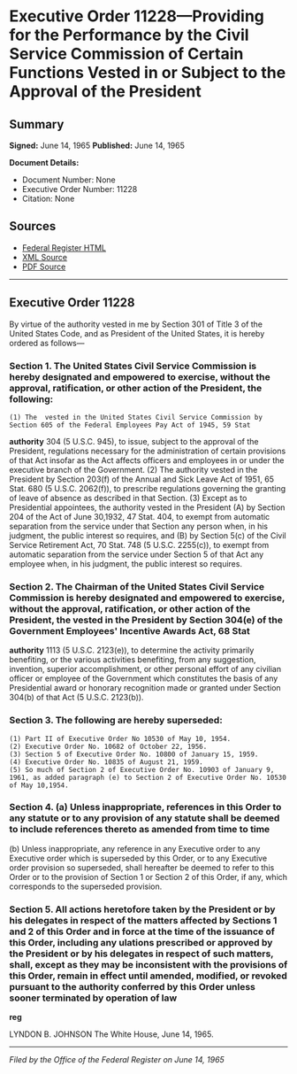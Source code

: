 # Executive Order 11228—Providing for the Performance by the Civil Service Commission of Certain Functions Vested in or Subject to the Approval of the President

## Summary

**Signed:** June 14, 1965
**Published:** June 14, 1965

**Document Details:**
- Document Number: None
- Executive Order Number: 11228
- Citation: None

## Sources
- [Federal Register HTML](https://www.presidency.ucsb.edu/documents/executive-order-11228-providing-for-the-performance-the-civil-service-commission-certain)
- [XML Source](None)
- [PDF Source](None)

---

## Executive Order 11228

By virtue of the authority vested in me by Section 301 of Title 3 of the United States Code, and as President of the United States, it is hereby ordered as follows—
### Section 1. The United States Civil Service Commission is hereby designated and empowered to exercise, without the approval, ratification, or other action of the President, the following:

    (1) The  vested in the United States Civil Service Commission by Section 605 of the Federal Employees Pay Act of 1945, 59 Stat
**authority**
 304 (5 U.S.C. 945), to issue, subject to the approval of the President, regulations necessary for the administration of certain provisions of that Act insofar as the Act affects officers and employees in or under the executive branch of the Government.
    (2) The authority vested in the President by Section 203(f) of the Annual and Sick Leave Act of 1951, 65 Stat. 680 (5 U.S.C. 2062(f)), to prescribe regulations governing the granting of leave of absence as described in that Section.
    (3) Except as to Presidential appointees, the authority vested in the President (A) by Section 204 of the Act of June 30,1932, 47 Stat. 404, to exempt from automatic separation from the service under that Section any person when, in his judgment, the public interest so requires, and (B) by Section 5(c) of the Civil Service Retirement Act, 70 Stat. 748 (5 U.S.C. 2255(c)), to exempt from automatic separation from the service under Section 5 of that Act any employee when, in his judgment, the public interest so requires.
### Section 2. The Chairman of the United States Civil Service Commission is hereby designated and empowered to exercise, without the approval, ratification, or other action of the President, the  vested in the President by Section 304(e) of the Government Employees' Incentive Awards Act, 68 Stat

**authority**
 1113 (5 U.S.C. 2123(e)), to determine the activity primarily benefiting, or the various activities benefiting, from any suggestion, invention, superior accomplishment, or other personal effort of any civilian officer or employee of the Government which constitutes the basis of any Presidential award or honorary recognition made or granted under Section 304(b) of that Act (5 U.S.C. 2123(b)).

### Section 3. The following are hereby superseded:

    (1) Part II of Executive Order No 10530 of May 10, 1954.
    (2) Executive Order No. 10682 of October 22, 1956.
    (3) Section 5 of Executive Order No. 10800 of January 15, 1959.
    (4) Executive Order No. 10835 of August 21, 1959.
    (5) So much of Section 2 of Executive Order No. 10903 of January 9, 1961, as added paragraph (e) to Section 2 of Executive Order No. 10530 of May 10,1954.
### Section 4. (a) Unless inappropriate, references in this Order to any statute or to any provision of any statute shall be deemed to include references thereto as amended from time to time

(b) Unless inappropriate, any reference in any Executive order to any Executive order which is superseded by this Order, or to any Executive order provision so superseded, shall hereafter be deemed to refer to this Order or to the provision of Section 1 or Section 2 of this Order, if any, which corresponds to the superseded provision.
### Section 5. All actions heretofore taken by the President or by his delegates in respect of the matters affected by Sections 1 and 2 of this Order and in force at the time of the issuance of this Order, including any ulations prescribed or approved by the President or by his delegates in respect of such matters, shall, except as they may be inconsistent with the provisions of this Order, remain in effect until amended, modified, or revoked pursuant to the authority conferred by this Order unless sooner terminated by operation of law

**reg**

LYNDON B. JOHNSON
The White House,
June 14, 1965.

---

*Filed by the Office of the Federal Register on June 14, 1965*
